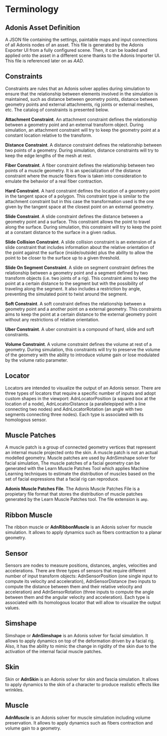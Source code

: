 # Terminology

## Adonis Asset Definition

A JSON file containing the settings, paintable maps and input connections of all Adonis nodes of an asset. This file is generated by the Adonis Exporter UI from a fully configured scene. Then, it can be loaded and applied onto the asset in a different scene thanks to the Adonis Importer UI. This file is referenced later on as *AAD*.

## Constraints

Constraints are rules that an Adonis solver applies during simulation to ensure that the relationship between elements involved in the simulation is maintained, such as distance between geometry points, distance between geometry points and external attachments, rig joints or external meshes, etc. The catalog of constraints is presented below.

**Attachment Constraint**. An attachment constraint defines the relationship between a geometry point and an external transform object. During simulation, an attachment constraint will try to keep the geometry point at a constant location relative to the transform.

**Distance Constraint**. A distance constraint defines the relationship between two points of a geometry. During simulation, distance constraints will try to keep the edge lengths of the mesh at rest.

**Fiber Constraint**. A fiber constraint defines the relationship between two points of a muscle geometry. It is an specialization of the distance constraint where the muscle fibers flow is taken into consideration to emulate the behavior of a real fiber contraction.

**Hard Constraint**. A hard constraint defines the location of a geometry point in the tangent space of a polygon. This constraint type is similar to the attachment constraint but in this case the transformation used is the one given by the tangent space at the closest point on an external geometry.

**Slide Constraint**. A slide constraint defines the distance between a geometry point and a surface. This constraint allows the point to travel along the surface. During simulation, this constraint will try to keep the point at a constant distance to the surface in a given radius.

**Slide Collision Constraint**. A slide collision constraint is an extension of a slide constraint that includes information about the relative orientation of the point against the surface (inside/outside) plus the ability to allow the point to be closer to the surface up to a given threshold.

**Slide On Segment Constraint**. A slide on segment constraint defines the relationship between a geometry point and a segment defined by two transform objects (i.e. two joints of a rig). This constraint aims to keep the point at a certain distance to the segment but with the possibility of traveling along the segment. It also includes a restriction by angle, preventing the simulated point to twist around the segment.

**Soft Constraint**. A soft constraint defines the relationship between a geometry point and a another point on a external geometry. This constraints aims to keep the point at a certain distance to the external geometry point without any restrictions of relative orientation.

**Uber Constraint**. A uber constraint is a compound of hard, slide and soft constraints.

**Volume Constraint**. A volume constraint defines the volume at rest of a geometry. During simulation, this constraints will try to preserve the volume of the geometry with the ability to introduce volume gain or lose modulated by the volume ratio parameter.

## Locator

Locators are intended to visualize the output of an Adonis sensor. There are three types of locators that require a specific number of inputs and adopt custom shapes in the viewport: AdnLocatorPosition (a squared box at the location of a node), AdnLocatorDistance (a parallelepiped with a line connecting two nodes) and AdnLocatorRotation (an angle with two segments connecting three nodes). Each type is associated with its homologous sensor.

## Muscle Patches

A muscle patch is a group of connected geometry vertices that represent an internal muscle projected onto the skin. A muscle patch is not an actual modelled geometry. Muscle patches are used by AdnSimshape solver for facial simulation, The muscle patches of a facial geometry can be generated with the Learn Muscle Patches Tool which applies Machine Learning techniques to estimate the distribution of muscles based on the set of facial expressions that a facial rig can reproduce.

**Adonis Muscle Patches File**. The Adonis Muscle Patches File is a propietary file format that stores the distribution of muscle patches generated by the Learn Muscle Patches tool. The file extension is `amp`.

## Ribbon Muscle

The ribbon muscle or **AdnRibbonMuscle** is an Adonis solver for muscle simulation. It allows to apply dynamics such as fibers contraction to a planar geometry.

## Sensor

Sensors are nodes to measure positions, distances, angles, velocities and accelerations. There are three types of sensors that require different number of input transform objects: AdnSensorPosition (one single input to compute its velocity and acceleration), AdnSensorDistance (two inputs to compute the distance between them and their relative velocity and acceleration) and AdnSensorRotation (three inputs to compute the angle between them and the angular velocity and acceleration). Each type is associated with its homologous locator that will allow to visualize the output values.

## Simshape

Simshape or **AdnSimshape** is an Adonis solver for facial simulation. It allows to apply dynamics on top of the deformation driven by a facial rig. Also, it has the ability to mimic the change in rigidity of the skin due to the activation of the internal facial muscle patches.

## Skin

Skin or **AdnSkin** is an Adonis solver for skin and fascia simulation. It allows to apply dynamics to the skin of a character to produce realistic effects like wrinkles.

## Muscle

**AdnMuscle** is an Adonis solver for muscle simulation including volume preservation. It allows to apply dynamics such as fibers contraction and volume gain to a geometry.

